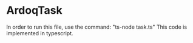 # ArdoqTask
In order to run this file, use the command:
"ts-node task.ts"
This code is implemented in typescript.
